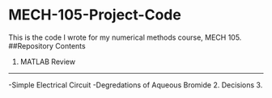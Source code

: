# MECH-105-Project-Code
This is the code I wrote for my numerical methods course, MECH 105.
##Repository Contents
1. MATLAB Review
---
-Simple Electrical Circuit
-Degredations of Aqueous Bromide
2. Decisions
3. 
